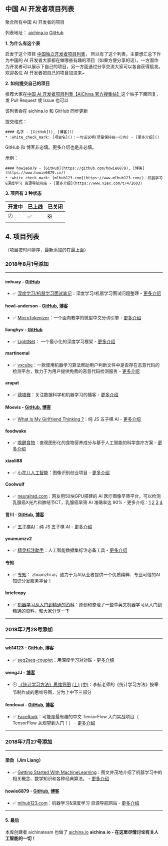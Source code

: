 ## 中国 AI 开发者项目列表
聚合所有中国 AI 开发者的项目   

列表地址：
[aichina.io](https://aichina.io/d/4)
[GitHub](https://github.com/aichinateam/chinese-ai-developer)
  
**1. 为什么有这个表**    

启发于这个项目 [中国独立开发者项目列表](https://github.com/1c7/chinese-independent-developer)，
所以有了这个列表，主要想汇总下作为中国的 AI 开发者大家都在做哪些有趣的项目（如果方便分享的话）。一方面作为开发者可以展示下自己的项目，另一方面通过分享交流大家可以各自获得启发。
欢迎各位 AI 开发者把自己的项目加进来~
  
**2. 如何提交自己的项目**

推荐大家在[中国 AI 开发者项目列表【AIChina 官方搜集帖】](https://aichina.io/d/4)这个帖子下面回复，发 Pull Request 或 Issue 也可以

该列表会在 aichina.io 和 GitHub 同步更新 

提交格式：
```
#### 名字 - [GitHub](), [博客]()
* :white_check_mark: [项目名]()：一句话说明(尽量保持在一行内) - [更多介绍]()
```
GitHub 和 博客非必填。更多介绍也是非必填。

示例：
```
#### howie6879 - [GitHub](https://github.com/howie6879), [博客](https://www.howie6879.cn/)
* :white_check_mark: [mlhub123.com](https://www.mlhub123.com/)：机器学习&深度学习 资源导航网站 - [更多介绍](https://www.v2ex.com/t/472603)
```
  
**3. 项目有 3 种状态**          

| 开发中 | 已上线 | 已关闭 |
|--------|--------|--------|
| :clock8: | :white_check_mark: | :negative_squared_cross_mark: |
  
## 4. 项目列表

（项目按时间排序，最新添加的在最上面）
  
### 2018年8月1号添加
---
#### imhuay - [GitHub](https://github.com/imhuay)
* :white_check_mark: [深度学习/机器学习面试笔记](https://github.com/imhuay/Deep_Learning_Interview_Notes-Chinese)：深度学习/机器学习面试问题整理 - [更多介绍](https://www.v2ex.com/t/473047#reply0)

#### howl-anderson - [GitHub](https://github.com/howl-anderson), [博客](https://blog.xiaoquankong.ai/)
* :white_check_mark: [MicroTokenizer](https://github.com/howl-anderson/MicroTokenizer)：一个面向教学的微型中文分词引擎 - [更多介绍](https://www.v2ex.com/t/463384#reply10)

#### lianghyv - [GitHub](https://github.com/lianghyv)
* :white_check_mark: [LightNet](https://github.com/lianghyv/lightnet)：
一个最小化的深度学习框架 - [更多介绍](https://www.v2ex.com/t/468425)

#### martinemal 
* :white_check_mark: [vxcube](http://www.vxcube.com/)：一款使用机器学习算法帮助用户判断文件中是否存在恶意代码的检测平台，致力于为用户提供免费的恶意代码检测服务 - [更多介绍](https://www.v2ex.com/t/399987)

#### arapat
* :white_check_mark: [德塔赛](http://detasai.com/)：关注数据科学和机器学习的播客 - [更多介绍](https://www.v2ex.com/t/392124)

#### Moevis - [GitHub](https://github.com/moevis), [博客](http://moevis.github.io/)
* :white_check_mark: [What Is My Girlfriend Thinking ?](https://github.com/moevis/what-is-my-girlfriend-thinking)：纯 JS 五子棋 AI - [更多介绍](https://www.v2ex.com/t/456681)

#### foodwake
* :white_check_mark: [唤醒食物](http://www.foodwake.com/food/371)：直观图形化的食物营养成分与基于人工智能的科学食疗方案 - [更多介绍](https://www.v2ex.com/t/458802)

#### xiaoli88
* :white_check_mark: [小花儿人工智能](https://www.xiaohuaerai.com/)：图像识别创业项目 - [更多介绍](https://www.v2ex.com/t/432498#reply50)

#### Coolwulf
* :white_check_mark: [neuralrad.com](http://neuralrad.com/)：网友用50块GPU搭建的 AI 医疗图像早筛平台，可以检测乳腺癌X光片和肺结节CT，乳腺癌早筛 AI 准确率达 90% - 更多介绍：[1](https://www.v2ex.com/t/462641?p=4) [2](https://www.v2ex.com/t/470200) [3](https://www.jiqizhixin.com/articles/2018-06-16) [4](https://www.ifanr.com/1050406)

#### 言川 - [GitHub](https://github.com/lihongxun945), [博客](http://lihongxun945.github.io/jquery-weui)
* :white_check_mark: [五子棋AI](https://github.com/lihongxun945/gobang/)：纯 JS 五子棋 AI - [更多介绍](https://www.v2ex.com/t/467836)

#### youmumzv2
* :white_check_mark: [精灵标注助手](http://jl.shenjian.io/)：人工智能数据集标注必备工具 - [更多介绍](https://www.v2ex.com/t/429251)

#### 专知
* :white_check_mark: [专知](http://www.zhuanzhi.ai/)： zhuanzhi.ai，致力于为AI从业者提供一个优质纯粹、专业可信的AI知识分发服务平台！

#### briefcopy
* :white_check_mark: [机器学习从入门到精通的资料](https://www.v2ex.com/t/402392#reply0)：原创和整理了一些中英文机器学习从入门到精通的资料，和大家分享一下

---
  
### 2018年7月28号添加
---
#### wb14123 - [GitHub](https://github.com/wb14123), [博客](http://www.binwang.me/)
* :white_check_mark: [seq2seq-couplet](https://github.com/wb14123/seq2seq-couplet)：用深度学习对对联 - [更多介绍](https://www.v2ex.com/t/401537?p=1)

#### wengJJ - [博客](http://www.wengjj.ink/)
* :clock8: [《统计学习方法》思维导图](https://www.jiqizhixin.com/articles/2018-07-23-7)  [(上)](https://www.jiqizhixin.com/articles/2018-07-23-7) [(中)](https://www.jiqizhixin.com/articles/2018-07-23-8)：李航老师的《统计学习方法》按章节制作成的思维导图，分为上中下三部分

#### fendouai - [GitHub](https://github.com/fendouai), [博客](http://www.tensorflownews.com/)
* :white_check_mark: [FaceRank](https://github.com/fendouai/FaceRank)：可能是最有趣的中文 TensorFlow 入门实战项目（ TensorFlow 从观望到入门！） - [更多介绍](https://www.v2ex.com/t/379746)

---
  
### 2018年7月27号添加
---

#### 梁劲（Jim Liang） 
* :white_check_mark: [Getting Started With MachineLearning](https://pan.baidu.com/s/1tNXYQNadAsDGfPvuuj7_Tw)：图文并茂地介绍了机器学习中的相关概念、数学知识和各种经典算法。 - [更多介绍](https://www.jiqizhixin.com/articles/2018-04-30-4)

#### howie6879 - [GitHub](https://github.com/howie6879), [博客](https://www.howie6879.cn/)
* :white_check_mark: [mlhub123.com](https://www.mlhub123.com/)：机器学习&深度学习 资源导航网站 - [更多介绍](https://www.v2ex.com/t/472603)

---
  
#### 5. 最后
本库创建者 aichinateam 也做了 [aichina.io](https://aichina.io/)
**aichina.io - 在这里尽情讨论有关人工智能的一切！**
